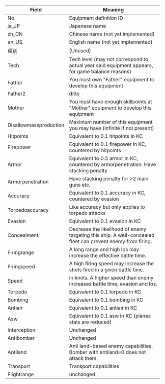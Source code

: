 | Field                  | Meaning                                                      |
| ---------------------- | ------------------------------------------------------------ |
| No.                    | Equipment definition ID                                      |
| ja_JP                  | Japanese name                                                |
| zh_CN                  | Chinese name (not yet implemented)                           |
| en_US                  | English name (not yet implemented)                           |
| 種別                   | (Unused)                                                     |
| Tech                   | Tech level (may not correspond to actual year said equipment appears, for game balance reasons) |
| Father                 | You must own "Father" equipment to develop this equipment    |
| Father2                | ditto                                                        |
| Mother                 | You must have enough skillpoints at "Mother" equipment to develop this equipment |
| Disallowmassproduction | Maximum number of this equipment you may have (infinite if not present) |
| Hitpoints              | Equivalent to 0.1 hitpoints in KC                            |
| Firepower              | Equivalent to 0.1 firepower in KC, countered by hitpoints    |
| Armor                  | Equivalent to 0.5 armor in KC, countered by armorpenetration. Have stacking penalty |
| Armorpenetration       | Have stacking penalty for >2 main guns etc.                  |
| Accuracy               | Equivalent to 0.1 accuracy in KC, countered by evasion       |
| Torpedoaccuracy        | Like accuracy but only applies to torpedo attacks            |
| Evasion                | Equivalent to 0.1 evasion in KC                              |
| Concealment            | Decrease the likelihood of enemy targeting this ship. A well-concealed fleet can prevent enemy from firing. |
| Firingrange            | A long range and high los may increase the effective battle time. |
| Firingspeed            | A high firing speed may increase the shots fired in a given battle time. |
| Speed                  | in knots. A higher speed than enemy increases battle time, evasion and los. |
| Torpedo                | Equivalent to 0.1 torpedo in KC                              |
| Bombing                | Equivalent to 0.1 bombing in KC                              |
| Antiair                | Equivalent to 0.1 antiair in KC                              |
| Asw                    | Equivalent to 0.1 asw in KC (planes stats are reduced)       |
| Interception           | Unchanged                                                    |
| Antibomber             | Unchanged                                                    |
| Antiland               | Anti land-based enemy capabilities. Bomber with antiland=0 does not attack them. |
| Transport              | Transport capabilities                                       |
| Flightrange            | unchanged                                                    |